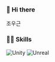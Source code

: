 ### 👋 Hi there
조우근

### 🤹🏻 Skills
![Unity](https://img.shields.io/badge/Unity-FAFAFA.svg?&style=for-the-badge&logo=Unity&logoColor=black)
![Unreal](https://img.shields.io/badge/unrealengine-0E1128.svg?&style=for-the-badge&logo=unrealengine&logoColor=black)
